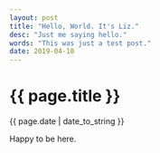 ```yaml
---
layout: post
title: "Hello, World. It's Liz."
desc: "Just me saying hello."
words: "This was just a test post."
date: 2019-04-10
---
```


<h1>{{ page.title }}</h1>
<p class="meta">{{ page.date | date_to_string }}</p>

Happy to be here.

